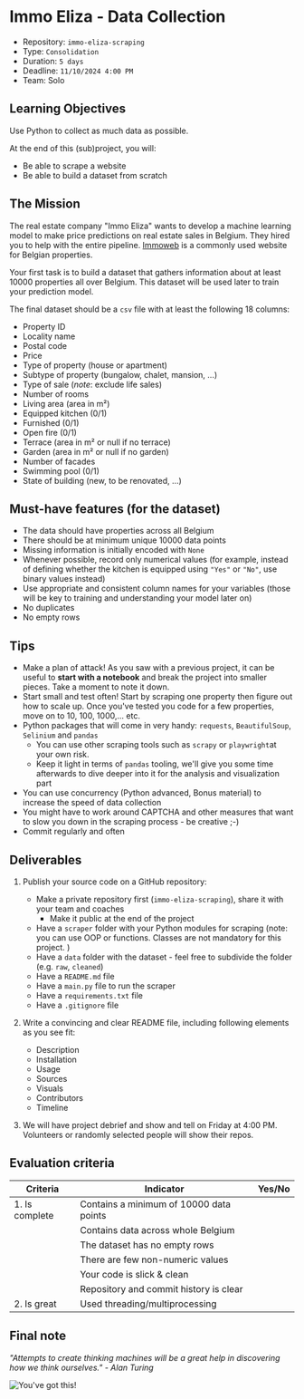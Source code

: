 
# Immo Eliza - Data Collection

- Repository: `immo-eliza-scraping`
- Type: `Consolidation`
- Duration: `5 days`
- Deadline: `11/10/2024 4:00 PM`
- Team: Solo

## Learning Objectives

Use Python to collect as much data as possible.

At the end of this (sub)project, you will:
- Be able to scrape a website
- Be able to build a dataset from scratch


## The Mission

The real estate company "Immo Eliza" wants to develop a machine learning model to make price predictions on real estate sales in Belgium. They hired you to help with the entire pipeline. [Immoweb](https://www.immoweb.be/nl) is a commonly used website for Belgian properties.

Your first task is to build a dataset that gathers information about at least 10000 properties all over Belgium. This dataset will be used later to train your prediction model.


The final dataset should be a `csv` file with at least the following 18 columns:
- Property ID
- Locality name
- Postal code
- Price
- Type of property (house or apartment)
- Subtype of property (bungalow, chalet, mansion, ...)
- Type of sale (_note_: exclude life sales)
- Number of rooms
- Living area (area in m²)
- Equipped kitchen (0/1)
- Furnished (0/1)
- Open fire (0/1)
- Terrace (area in m² or null if no terrace)
- Garden (area in m² or null if no garden)
- Number of facades
- Swimming pool (0/1)
- State of building (new, to be renovated, ...)

## Must-have features (for the dataset)

- The data should have properties across all Belgium
- There should be at minimum unique 10000 data points
- Missing information is initially encoded with `None`
- Whenever possible, record only numerical values (for example, instead of defining whether the kitchen is equipped using `"Yes"` or `"No"`, use binary values instead)
- Use appropriate and consistent column names for your variables (those will be key to training and understanding your model later on)
- No duplicates
- No empty rows

## Tips

- Make a plan of attack! As you saw with a previous project, it can be useful to **start with a notebook** and break the project into smaller pieces. Take a moment to note it down.
- Start small and test often! Start by scraping one property then figure out how to scale up. Once you've tested you code for a few properties, move on to 10, 100, 1000,... etc. 
- Python packages that will come in very handy: `requests`, `BeautifulSoup`, `Selinium` and `pandas`
  - You can use other scraping tools such as `scrapy` or `playwright`at your own risk.
  - Keep it light in terms of `pandas` tooling, we'll give you some time afterwards to dive deeper into it for the analysis and visualization part
- You can use concurrency (Python advanced, Bonus material) to increase the speed of data collection
- You might have to work around CAPTCHA and other measures that want to slow you down in the scraping process - be creative ;-)
- Commit regularly and often

## Deliverables

1. Publish your source code on a GitHub repository:
    - Make a private repository first (`immo-eliza-scraping`), share it with your team and coaches
      - Make it public at the end of the project
    - Have a `scraper` folder with your Python modules for scraping (note: you can use OOP or functions. Classes are not mandatory for this project. )
    - Have a `data` folder with the dataset - feel free to subdivide the folder (e.g. `raw`, `cleaned`)
    - Have a `README.md` file
    - Have a `main.py` file to run the scraper
    - Have a `requirements.txt` file
    - Have a `.gitignore` file

2. Write a convincing and clear README file, including following elements as you see fit:
   - Description
   - Installation
   - Usage
   - Sources
   - Visuals
   - Contributors
   - Timeline

3. We will have project debrief and show and tell on Friday at 4:00 PM. Volunteers or randomly selected people will show their repos.

## Evaluation criteria

| Criteria       | Indicator                                  | Yes/No |
| -------------- | ------------------------------------------ | ------ |
| 1. Is complete | Contains a minimum of 10000 data points    |        |
|                | Contains data across whole Belgium         |        |
|                | The dataset has no empty rows              |        |
|                | There are few non-numeric values           |        |
|                | Your code is slick & clean                 |        |
|                | Repository and commit history is clear     |        |
| 2. Is great    | Used threading/multiprocessing             |        |

## Final note

_"Attempts to create thinking machines will be a great help in discovering how we think ourselves." - Alan Turing_

![You've got this!](https://i.giphy.com/media/JWuBH9rCO2uZuHBFpm/giphy.gif)